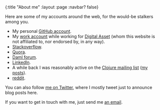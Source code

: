 {:title "About me"
 :layout :page
 :navbar? false}

Here are some of my accounts around the web, for the would-be stalkers among
you.

- My personal [GitHub account](https://github.com/gaverhae).
- My [work account](https://github.com/garyverhaegen-da) while working for
  [Digital Asset](https://www.digitalasset.com) (whom this website is not
  affiliated to, nor endorsed by, in any way).
- [Stackoverflow](https://stackoverflow.com/users/157477/gary-verhaegen).
- [Quora](https://www.quora.com/profile/Gary-Verhaegen).
- [Daml forum](https://discuss.daml.com/u/gary_verhaegen/summary).
- [LinkedIn](https://www.linkedin.com/in/gary-verhaegen/).
- A while back I was reasonably active on the [Clojure mailing list](https://groups.google.com/g/clojure) ([my posts](https://groups.google.com/g/clojure/search?q=from%3Agary.verhaegen%40gmail.com)).
- [reddit](https://www.reddit.com/user/gaverhae/).

You can also follow [me on Twitter](https://twitter.com/gaverhae), where I
mostly tweet just to announce blog posts here.

If you want to get in touch with me, just send me [an email](mailto:gary.verhaegen+cuddly@gmail.com).
